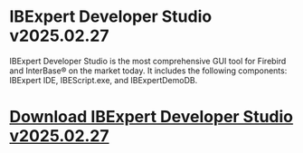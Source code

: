 # IBExpert Developer Studio v2025.02.27

IBExpert Developer Studio is the most comprehensive GUI tool for Firebird and InterBase® on the market today. It includes the following components: IBExpert IDE, IBEScript.exe, and IBExpertDemoDB.

# [Download IBExpert Developer Studio v2025.02.27](https://developer.team/database-development/35407-ibexpert-developer-studio-v20250227.html)
